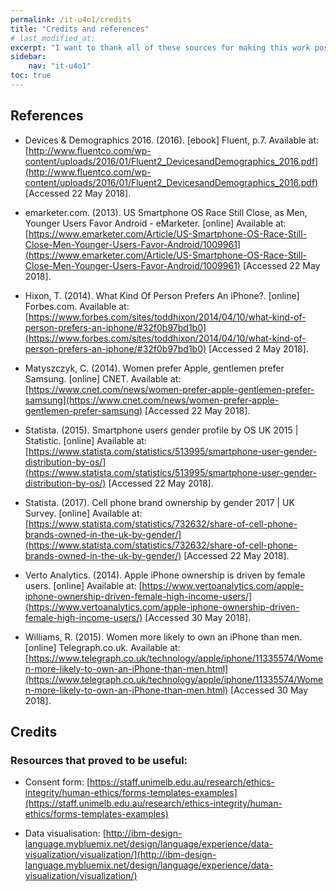```yaml
---
permalink: /it-u4o1/credits
title: "Credits and references"
# last_modified_at: 
excerpt: "I want to thank all of these sources for making this work possible."
sidebar:
    nav: "it-u4o1"
toc: true
---
```

## References
* Devices & Demographics 2016. (2016). [ebook] Fluent, p.7. Available at: [http://www.fluentco.com/wp-content/uploads/2016/01/Fluent2_DevicesandDemographics_2016.pdf](http://www.fluentco.com/wp-content/uploads/2016/01/Fluent2_DevicesandDemographics_2016.pdf) [Accessed 22 May 2018].

* emarketer.com. (2013). US Smartphone OS Race Still Close, as Men, Younger Users Favor Android - eMarketer. [online] Available at: [https://www.emarketer.com/Article/US-Smartphone-OS-Race-Still-Close-Men-Younger-Users-Favor-Android/1009961](https://www.emarketer.com/Article/US-Smartphone-OS-Race-Still-Close-Men-Younger-Users-Favor-Android/1009961) [Accessed 22 May 2018].

* Hixon, T. (2014). What Kind Of Person Prefers An iPhone?. [online] Forbes.com. Available at: [https://www.forbes.com/sites/toddhixon/2014/04/10/what-kind-of-person-prefers-an-iphone/#32f0b97bd1b0](https://www.forbes.com/sites/toddhixon/2014/04/10/what-kind-of-person-prefers-an-iphone/#32f0b97bd1b0) [Accessed 2 May 2018].

* Matyszczyk, C. (2014). Women prefer Apple, gentlemen prefer Samsung. [online] CNET. Available at: [https://www.cnet.com/news/women-prefer-apple-gentlemen-prefer-samsung](https://www.cnet.com/news/women-prefer-apple-gentlemen-prefer-samsung) [Accessed 22 May 2018].

* Statista. (2015). Smartphone users gender profile by OS UK 2015 \| Statistic. [online] Available at: [https://www.statista.com/statistics/513995/smartphone-user-gender-distribution-by-os/](https://www.statista.com/statistics/513995/smartphone-user-gender-distribution-by-os/) [Accessed 22 May 2018].

* Statista. (2017). Cell phone brand ownership by gender 2017 \| UK Survey. [online] Available at: [https://www.statista.com/statistics/732632/share-of-cell-phone-brands-owned-in-the-uk-by-gender/](https://www.statista.com/statistics/732632/share-of-cell-phone-brands-owned-in-the-uk-by-gender/) [Accessed 22 May 2018].

* Verto Analytics. (2014). Apple iPhone ownership is driven by female users. [online] Available at: [https://www.vertoanalytics.com/apple-iphone-ownership-driven-female-high-income-users/](https://www.vertoanalytics.com/apple-iphone-ownership-driven-female-high-income-users/) [Accessed 30 May 2018].

* Williams, R. (2015). Women more likely to own an iPhone than men. [online] Telegraph.co.uk. Available at: [https://www.telegraph.co.uk/technology/apple/iphone/11335574/Women-more-likely-to-own-an-iPhone-than-men.html](https://www.telegraph.co.uk/technology/apple/iphone/11335574/Women-more-likely-to-own-an-iPhone-than-men.html) [Accessed 30 May 2018].

## Credits
### Resources that proved to be useful:
* Consent form: [https://staff.unimelb.edu.au/research/ethics-integrity/human-ethics/forms-templates-examples](https://staff.unimelb.edu.au/research/ethics-integrity/human-ethics/forms-templates-examples) 

* Data visualisation: [http://ibm-design-language.mybluemix.net/design/language/experience/data-visualization/visualization/](http://ibm-design-language.mybluemix.net/design/language/experience/data-visualization/visualization/)